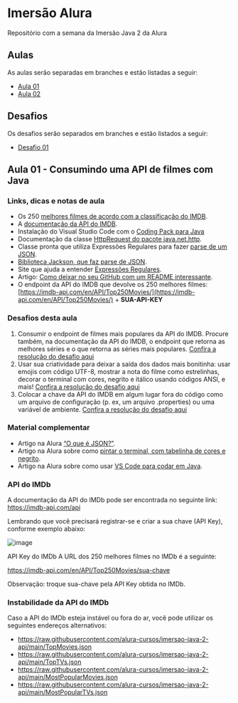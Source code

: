 # Imersão Alura

Repositório com a semana da Imersão Java 2 da Alura
## Aulas
As aulas serão separadas em branches e estão listadas a seguir:
- [Aula 01](https://github.com/Adrian-Rabelo/imersao-java-alura/tree/aula-01/alura-stickers)
- [Aula 02](https://github.com/Adrian-Rabelo/imersao-java-alura/tree/aula-02/alura-stickers)
## Desafios
Os desafios serão separados em branches e estão listados a seguir:
- [Desafio 01](https://github.com/Adrian-Rabelo/imersao-java-alura/tree/desafio-01/alura-stickers)

## Aula 01 - Consumindo uma API de filmes com Java
### Links, dicas e notas de aula
- Os 250 [melhores filmes de acordo com a classificação do IMDB](https://www.imdb.com/chart/top/).
- A [documentação da API do IMDB](https://imdb-api.com/api).
- Instalação do Visual Studio Code com o [Coding Pack para Java](https://code.visualstudio.com/docs/languages/java#_install-visual-studio-code-for-java)
- Documentação da classe [HttpRequest do pacote java.net.http](https://docs.oracle.com/en/java/javase/17/docs/api/java.net.http/java/net/http/HttpRequest.html).
- Classe pronta que utiliza Expressões Regulares para fazer [parse de um JSON](https://gist.github.com/alexandreaquiles/cf337d3bcb59dd790ed2b08a0a4db7a3).
- [Biblioteca Jackson, que faz parse de JSON](https://github.com/FasterXML/jackson).
- Site que ajuda a entender [Expressões Regulares]().
- Artigo: [Como deixar no seu GitHub com um README interessante](https://www.alura.com.br/artigos/escrever-bom-readme).
- O endpoint da API do IMDB que devolve os 250 melhores filmes: [https://imdb-api.com/en/API/Top250Movies/](https://imdb-api.com/en/API/Top250Movies/) + **SUA-API-KEY**

### Desafios desta aula
1. Consumir o endpoint de filmes mais populares da API do IMDB. Procure também, na documentação da API do IMDB, o endpoint que retorna as melhores séries e o que retorna as séries mais populares. [Confira a resolução do desafio aqui](https://youtu.be/v4Dpul7b5bU)
2. Usar sua criatividade para deixar a saída dos dados mais bonitinha: usar emojis com código UTF-8, mostrar a nota do filme como estrelinhas, decorar o terminal com cores, negrito e itálico usando códigos ANSI, e mais! [Confira a resolução do desafio aqui](https://youtu.be/kkom8S-mCP4)
3. Colocar a chave da API do IMDB em algum lugar fora do código como um arquivo de configuração (p. ex, um arquivo .properties) ou uma variável de ambiente. [Confira a resolução do desafio aqui](https://youtu.be/uc59B0J4z1c)

### Material complementar
- Artigo na Alura [“O que é JSON?”](https://www.alura.com.br/artigos/o-que-e-json).
- Artigo na Alura sobre como [pintar o terminal, com tabelinha de cores e negrito](https://www.alura.com.br/artigos/decorando-terminal-cores-emojis).
- Artigo na Alura sobre como usar [VS Code para codar em Java](https://www.alura.com.br/artigos/desenvolvendo-aplicacoes-java-vs-code).

### API do IMDb

A documentação da API do IMDb pode ser encontrada no seguinte link: https://imdb-api.com/api

Lembrando que você precisará registrar-se e criar a sua chave (API Key), conforme exemplo abaixo:

![image](https://user-images.githubusercontent.com/258331/222165383-6e26969b-5974-4c5a-8b73-1ef6c49fa969.png)

API Key do IMDb
A URL dos 250 melhores filmes no IMDb é a seguinte:

https://imdb-api.com/en/API/Top250Movies/sua-chave

Observação: troque sua-chave pela API Key obtida no IMDb.

### Instabilidade da API do IMDb
Caso a API do IMDb esteja instável ou fora do ar, você pode utilizar os seguintes endereços alternativos:

- https://raw.githubusercontent.com/alura-cursos/imersao-java-2-api/main/TopMovies.json
- https://raw.githubusercontent.com/alura-cursos/imersao-java-2-api/main/TopTVs.json
- https://raw.githubusercontent.com/alura-cursos/imersao-java-2-api/main/MostPopularMovies.json
- https://raw.githubusercontent.com/alura-cursos/imersao-java-2-api/main/MostPopularTVs.json
